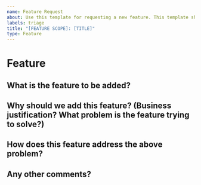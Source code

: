```yaml
---
name: Feature Request
about: Use this template for requesting a new feature. This template should be used to request a new feature or functionality that does not currently exist in the application.
labels: triage
title: "[FEATURE SCOPE]: [TITLE]"
type: Feature
---
```


<!--
## Instructions
Labels for change type and priority are automatically assigned at the time of creation. 
**The default priority is Low. Please change the priority label if this requires more attention.**

Here are suggestions to help you set the correct priority but changes can be made at your discretion.

If this request is related to:  
  - Current series objectives
  - Next major release objectives
  - Impacting or Requested by multiple customers
please set the priority to High.

If this request does not meet the above criteria but is more important,
please set the priority to Medium. 
-->
# Feature

## What is the feature to be added?

## Why should we add this feature? (Business justification? What problem is the feature trying to solve?)

## How does this feature address the above problem?

## Any other comments?


